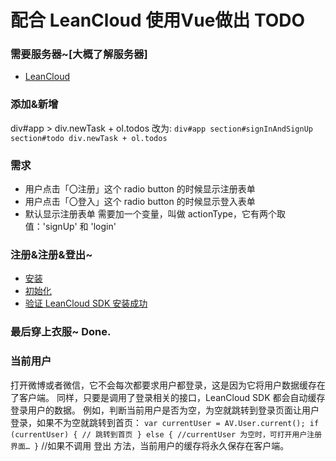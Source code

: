 # 配合 LeanCloud 使用Vue做出 TODO

### 需要服务器~[大概了解服务器]

- [LeanCloud](https://leancloud.cn/docs/leanstorage_guide-js.html)

### 添加&新增

 div#app > div.newTask + ol.todos
    改为:
 `div#app
   section#signInAndSignUp
   section#todo
      div.newTask + ol.todos`

### 需求

- 用户点击「〇注册」这个 radio button 的时候显示注册表单
- 用户点击「〇登入」这个 radio button 的时候显示登入表单
- 默认显示注册表单
需要加一个变量，叫做 actionType，它有两个取值：'signUp' 和 'login'

### 注册&注册&登出~

- [安装](https://leancloud.cn/docs/sdk_setup-js.html)
- [初始化](https://leancloud.cn/docs/sdk_setup-js.html#%E5%88%9D%E5%A7%8B%E5%8C%96)
- [验证 LeanCloud SDK 安装成功](https://leancloud.cn/docs/sdk_setup-js.html#%E9%AA%8C%E8%AF%81)


### 最后穿上衣服~ Done.













### 当前用户
打开微博或者微信，它不会每次都要求用户都登录，这是因为它将用户数据缓存在了客户端。 同样，只要是调用了登录相关的接口，LeanCloud SDK 都会自动缓存登录用户的数据。 例如，判断当前用户是否为空，为空就跳转到登录页面让用户登录，如果不为空就跳转到首页：
`
  var currentUser = AV.User.current();
  if (currentUser) {
     // 跳转到首页
  }
  else {
     //currentUser 为空时，可打开用户注册界面…
  }
`
//如果不调用 登出 方法，当前用户的缓存将永久保存在客户端。